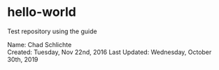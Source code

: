 # hello-world
Test repository using the guide

Name:  Chad Schlichte<br>
Created:       Tuesday, Nov 22nd, 2016
Last Updated:  Wednesday, October 30th, 2019
